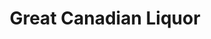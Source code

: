 ---
title: "Great Canadian Liquor"
url: /rocky-mountain-house/great-canadian-liquor/
shop: alcohol
---